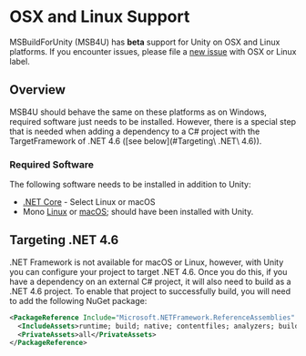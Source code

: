 # OSX and Linux Support

MSBuildForUnity (MSB4U) has **beta** support for Unity on OSX and Linux platforms. If you encounter issues, please file a [new issue](https://github.com/microsoft/MSBuildForUnity/issues/new) with OSX or Linux label.

## Overview

MSB4U should behave the same on these platforms as on Windows, required software just needs to be installed. However, there is a special step that is needed when adding a dependency to a C# project with the TargetFramework of .NET 4.6 ([see below](#Targeting\ .NET\ 4.6)).

### Required Software

The following software needs to be installed in addition to Unity:

- [.NET Core](https://dotnet.microsoft.com/download) - Select Linux or macOS
- Mono [Linux](https://www.mono-project.com/download/stable/#download-lin) or [macOS](https://www.mono-project.com/download/stable/#download-mac); should have been installed with Unity.

## Targeting .NET 4.6

.NET Framework is not available for macOS or Linux, however, with Unity you can configure your project to target .NET 4.6. Once you do this, if you have a dependency on an external C# project, it will also need to build as a .NET 4.6 project. To enable that project to successfully build, you will need to add the following NuGet package:

```xml
<PackageReference Include="Microsoft.NETFramework.ReferenceAssemblies" Version="1.0.0">
  <IncludeAssets>runtime; build; native; contentfiles; analyzers; buildtransitive</IncludeAssets>
  <PrivateAssets>all</PrivateAssets>
</PackageReference>
```
